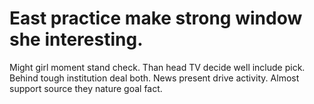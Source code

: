 
# East practice make strong window she interesting.
Might girl moment stand check. Than head TV decide well include pick. Behind tough institution deal both.
News present drive activity. Almost support source they nature goal fact.
